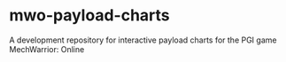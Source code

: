 mwo-payload-charts
==================

A development repository for interactive payload charts for the PGI game MechWarrior: Online
